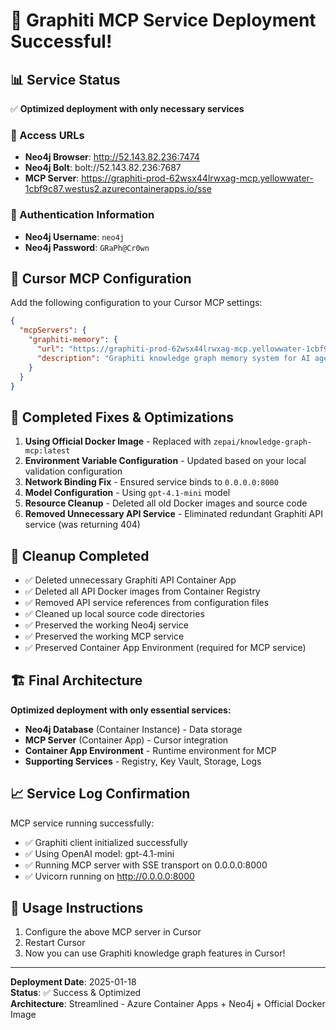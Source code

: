 # 🎉 Graphiti MCP Service Deployment Successful!

## 📊 Service Status

✅ **Optimized deployment with only necessary services**

### 🔗 Access URLs

- **Neo4j Browser**: http://52.143.82.236:7474
- **Neo4j Bolt**: bolt://52.143.82.236:7687
- **MCP Server**: https://graphiti-prod-62wsx44lrwxag-mcp.yellowwater-1cbf9c87.westus2.azurecontainerapps.io/sse

### 🔐 Authentication Information

- **Neo4j Username**: `neo4j`
- **Neo4j Password**: `GRaPh@Cr0wn`

## 🎯 Cursor MCP Configuration

Add the following configuration to your Cursor MCP settings:

```json
{
  "mcpServers": {
    "graphiti-memory": {
      "url": "https://graphiti-prod-62wsx44lrwxag-mcp.yellowwater-1cbf9c87.westus2.azurecontainerapps.io/sse",
      "description": "Graphiti knowledge graph memory system for AI agents"
    }
  }
}
```

## 🔧 Completed Fixes & Optimizations

1. **Using Official Docker Image** - Replaced with `zepai/knowledge-graph-mcp:latest`
2. **Environment Variable Configuration** - Updated based on your local validation configuration
3. **Network Binding Fix** - Ensured service binds to `0.0.0.0:8000`
4. **Model Configuration** - Using `gpt-4.1-mini` model
5. **Resource Cleanup** - Deleted all old Docker images and source code
6. **Removed Unnecessary API Service** - Eliminated redundant Graphiti API service (was returning 404)

## 🧹 Cleanup Completed

- ✅ Deleted unnecessary Graphiti API Container App
- ✅ Deleted all API Docker images from Container Registry
- ✅ Removed API service references from configuration files
- ✅ Cleaned up local source code directories
- ✅ Preserved the working Neo4j service
- ✅ Preserved the working MCP service
- ✅ Preserved Container App Environment (required for MCP service)

## 🏗️ Final Architecture

**Optimized deployment with only essential services:**
- **Neo4j Database** (Container Instance) - Data storage
- **MCP Server** (Container App) - Cursor integration
- **Container App Environment** - Runtime environment for MCP
- **Supporting Services** - Registry, Key Vault, Storage, Logs

## 📈 Service Log Confirmation

MCP service running successfully:
- ✅ Graphiti client initialized successfully
- ✅ Using OpenAI model: gpt-4.1-mini
- ✅ Running MCP server with SSE transport on 0.0.0.0:8000
- ✅ Uvicorn running on http://0.0.0.0:8000

## 🚀 Usage Instructions

1. Configure the above MCP server in Cursor
2. Restart Cursor 
3. Now you can use Graphiti knowledge graph features in Cursor!

---

**Deployment Date**: 2025-01-18  
**Status**: ✅ Success & Optimized  
**Architecture**: Streamlined - Azure Container Apps + Neo4j + Official Docker Image 